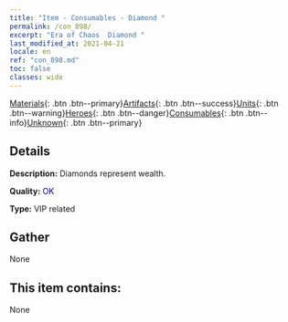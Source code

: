 ```yaml
---
title: "Item - Consumables - Diamond "
permalink: /con_898/
excerpt: "Era of Chaos  Diamond "
last_modified_at: 2021-04-21
locale: en
ref: "con_898.md"
toc: false
classes: wide
---
```

 [Materials](/Items/){: .btn .btn--primary}[Artifacts](/Items/Artifacts/){: .btn .btn--success}[Units](/Items/Units/){: .btn .btn--warning}[Heroes](/Items/Heroes/){: .btn .btn--danger}[Consumables](/Items/Consumables/){: .btn .btn--info}[Unknown](/Items/Unknown/){: .btn .btn--primary}

## Details
 **Description:** Diamonds represent wealth.

 **Quality:** <span style="color: #000080">OK</span>

 **Type:** VIP related

## Gather

  None

## This item contains:

  None

